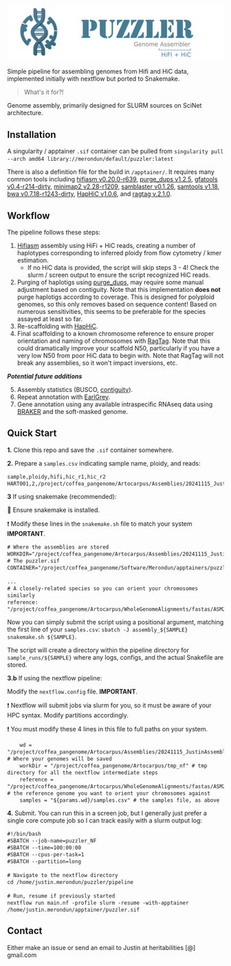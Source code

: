 ![Puzzler](/examples/figs/logo.png)

Simple pipeline for assembling genomes from Hifi and HiC data, implemented initially with nextflow but ported to Snakemake. 

> What's it for?!

Genome assembly, primarily designed for SLURM sources on SciNet architecture. 

## Installation

A singularity / apptainer `.sif` container can be pulled from `singularity pull --arch amd64 library://merondun/default/puzzler:latest` 

There is also a definition file for the build in `/apptainer/`. It requires many common tools including [hifiasm v0.20.0-r639](https://github.com/chhylp123/hifiasm), [purge_dups v1.2.5](https://github.com/dfguan/purge_dups), [gfatools v0.4-r214-dirty](https://github.com/lh3/gfatools), [minimap2 v2.28-r1209](https://github.com/lh3/minimap2), [samblaster v0.1.26](https://github.com/GregoryFaust/samblaster), [samtools v1.18](https://github.com/samtools/samtools), [bwa v0.7.18-r1243-dirty](https://bio-bwa.sourceforge.net/), [HapHiC v1.0.6](https://github.com/zengxiaofei/HapHiC), and [ragtag v.2.1.0](https://github.com/malonge/RagTag).

## Workflow

The pipeline follows these steps:

1) [Hifiasm](https://github.com/chhylp123/hifiasm) assembly using HiFi + HiC reads, creating a number of haplotypes corresponding to inferred ploidy from flow cytometry / kmer estimation.
   - If no HiC data is provided, the script will skip steps 3 - 4! Check the slurm / screen output to ensure the script recognized HiC reads. 
2) Purging of haplotigs using [purge_dups](https://github.com/dfguan/purge_dups), may require some manual adjustment based on contiguity. Note that this implementation **does not** purge haplotigs according to coverage. This is designed for polyploid genomes, so this only removes based on sequence content! Based on numerous sensitivities, this seems to be preferable for the species assayed at least so far. 
3) Re-scaffolding with [HapHiC](https://github.com/zengxiaofei/HapHiC). 
4) Final scaffolding to a known chromosome reference to ensure proper orientation and naming of chromosomes with [RagTag](https://github.com/malonge/RagTag). Note that this could dramatically improve your scaffold N50, particularly if you have a very low N50 from poor HiC data to begin with. Note that RagTag will not break any assemblies, so it won't impact inversions, etc. 

***Potential future additions***

5) Assembly statistics (BUSCO, [contiguity](https://pypi.org/project/assembly-stats/)).
6) Repeat annotation with [EarlGrey](https://github.com/TobyBaril/EarlGrey).
7) Gene annotation using any available intraspecific RNAseq data using [BRAKER](https://github.com/Gaius-Augustus/BRAKER) and the soft-masked genome.

## Quick Start

**1.** Clone this repo and save the `.sif` container somewhere. 

**2.** Prepare a `samples.csv` indicating sample name, ploidy, and reads:

```
sample,ploidy,hifi,hic_r1,hic_r2
HART001,2,/project/coffea_pangenome/Artocarpus/Assemblies/20241115_JustinAssemblies/HART001/HART001.HiFi.fastq.gz,/project/coffea_pangenome/Artocarpus/Assemblies/20241115_JustinAssemblies/HART001/HART001.HiC.R1.fastq.gz,/project/coffea_pangenome/Artocarpus/Assemblies/20241115_JustinAssemblies/HART001/HART001.HiC.R2.fastq.gz
```

**3** If using snakemake (recommended):

:snake: Ensure snakemake is installed. 

:exclamation: Modify these lines in the `snakemake.sh` file to match your system **IMPORTANT**.

```
# Where the assemblies are stored 
WORKDIR="/project/coffea_pangenome/Artocarpus/Assemblies/20241115_JustinAssemblies"
# The puzzler.sif
CONTAINER="/project/coffea_pangenome/Software/Merondun/apptainers/puzzler.sif"

...
# A closely-related species so you can orient your chromosomes similarly 
reference: "/project/coffea_pangenome/Artocarpus/WholeGenomeAlignments/fastas/ASM2540343.fa"
```

Now you can simply submit the script using a positional argument, matching the first line of your `samples.csv`:  `sbatch -J assembly_${SAMPLE} snakemake.sh ${SAMPLE}`.

The script will create a directory within the pipeline directory for `sample_runs/${SAMPLE}` where any logs, configs, and the actual Snakefile are stored. 



**3.b** If using the nextflow pipeline:

Modify the `nextflow.config` file. **IMPORTANT**. 

:exclamation: Nextflow will submit jobs via slurm for you, so it must be aware of your HPC syntax. Modify partitions accordingly. 

:exclamation: You must modify these 4 lines in this file to full paths on your system. 

```
    wd = "/project/coffea_pangenome/Artocarpus/Assemblies/20241115_JustinAssemblies" # Where your genomes will be saved
    workDir = "/project/coffea_pangenome/Artocarpus/tmp_nf" # tmp directory for all the nextflow intermediate steps
    reference = "/project/coffea_pangenome/Artocarpus/WholeGenomeAlignments/fastas/ASM2540343.fa" # the reference genome you want to orient your chromosomes against
    samples = "${params.wd}/samples.csv" # the samples file, as above
```
**4.** Submit. You can run this in a screen job, but I generally just prefer a single core compute job so I can track easily with a slurm output log:

```
#!/bin/bash
#SBATCH --job-name=puzzler_NF
#SBATCH --time=100:00:00
#SBATCH --cpus-per-task=1
#SBATCH --partition=long

# Navigate to the nextflow directory
cd /home/justin.merondun/puzzler/pipeline

# Run, resume if previously started
nextflow run main.nf -profile slurm -resume -with-apptainer /home/justin.merondun/apptainer/puzzler.sif
```

## Contact

Either make an issue or send an email to Justin at heritabilities [@] gmail.com 
